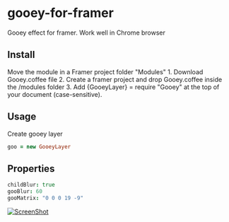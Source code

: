 # gooey-for-framer
Gooey effect for framer. Work well in Chrome browser

## Install
Move the module in a Framer project folder "Modules" 1. Download Gooey.coffee file 2. Create a framer project and drop Gooey.coffee inside the /modules folder 3. Add {GooeyLayer} = require "Gooey" at the top of your document (case-sensitive).

## Usage
Create gooey layer

```coffeescript
goo = new GooeyLayer
```
## Properties
```coffeescript
childBlur: true
gooBlur: 60
gooMatrix: "0 0 0 19 -9"
```

[![ScreenShot](https://dl.dropboxusercontent.com/s/uqd409rfe0k7sk7/you_prev.png?dl=0)](https://youtu.be/-vdtWpoNdDg)